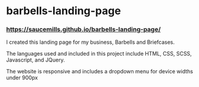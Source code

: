 # barbells-landing-page
### https://saucemills.github.io/barbells-landing-page/

I created this landing page for my business, Barbells and Briefcases. 

The languages used and included in this project include HTML, CSS, SCSS, Javascript, and JQuery.

The website is responsive and includes a dropdown menu for device widths under 900px
